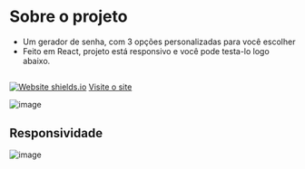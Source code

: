 # Sobre o projeto

* Um gerador de senha, com 3 opções personalizadas para você escolher
* Feito em React, projeto está responsivo e você pode testa-lo logo abaixo.
##
[![Website shields.io](https://img.shields.io/website-up-down-green-red/http/shields.io.svg)](http://shields.io/)
<a href='https://gerador-senha-private.vercel.app/'>Visite o site</a>

![image](https://user-images.githubusercontent.com/77819811/155849045-779fad3a-dd72-4794-931f-1d3086fe6c64.png)


## Responsividade 

![image](https://user-images.githubusercontent.com/77819811/155849072-36c6cfbb-cc2f-4bb7-a0ee-7c52bc35b0ac.png)
